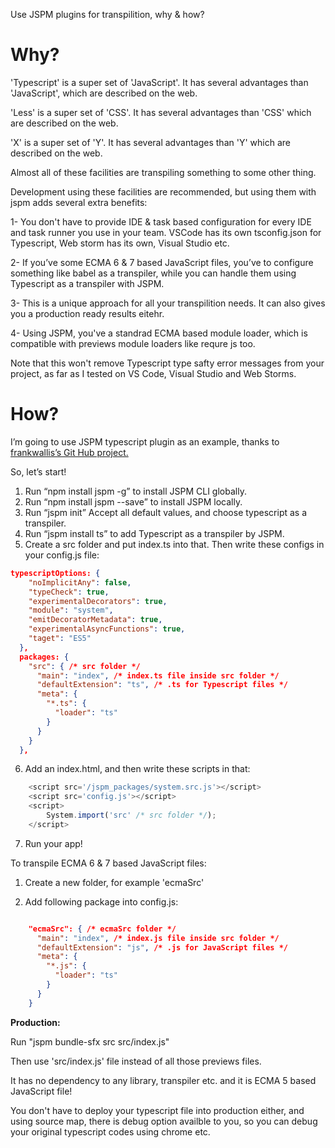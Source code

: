 Use JSPM plugins for transpilition, why & how?

# Why?

'Typescript' is a super set of 'JavaScript'. It has several advantages than 'JavaScript', which are described on the web.

'Less' is a super set of 'CSS'. It has several advantages than 'CSS' which are described on the web.

'X' is a super set of 'Y'. It has several advantages than 'Y' which are described on the web.

Almost all of these facilities are transpiling something to some other thing.

Development using these facilities are recommended, but using them with jspm adds several extra benefits:

1-	You don't have to provide IDE & task based configuration for every IDE and task runner you use in your team. VSCode has its own tsconfig.json for Typescript, Web storm has its own, Visual Studio etc.

2-	If you’ve some ECMA 6 & 7 based JavaScript files, you’ve to configure something like babel as a transpiler, while you can handle them using Typescript as a transpiler with JSPM.

3- This is a unique approach for all your transpilition needs. It can also gives you a production ready results eitehr.

4- Using JSPM, you've a standrad ECMA based module loader, which is compatible with previews module loaders like requre js too. 

Note that this won't remove Typescript type safty error messages from your project, as far as I tested on VS Code, Visual Studio and Web Storms.

# How?

I’m going to use JSPM typescript plugin as an example, thanks to [frankwallis’s Git Hub project.](https://github.com/frankwallis/plugin-typescript)

So, let’s start!

1.	Run “npm install jspm -g” to install JSPM CLI globally.
2.	Run “npm install jspm --save” to install JSPM locally.
3.	Run “jspm init” Accept all default values, and choose typescript as a transpiler.
4.	Run “jspm install ts” to add Typescript as a transpiler by JSPM.
5.	Create a src folder and put index.ts into that. Then write these configs in your config.js file:

```json
typescriptOptions: {
    "noImplicitAny": false,
    "typeCheck": true,
    "experimentalDecorators": true,
    "module": "system",
    "emitDecoratorMetadata": true,
    "experimentalAsyncFunctions": true,
    "taget": "ES5"
  },
  packages: {
    "src": { /* src folder */
      "main": "index", /* index.ts file inside src folder */
      "defaultExtension": "ts", /* .ts for Typescript files */
      "meta": {
        "*.ts": {
          "loader": "ts"
        }
      }
    }
  },
```

6.	Add an index.html, and then write these scripts in that:
```javascript
	<script src='/jspm_packages/system.src.js'></script>
	<script src='config.js'></script>
	<script>
		System.import('src' /* src folder */);
	</script>
```
7.	Run your app!

To transpile ECMA 6 & 7 based JavaScript files:

1. Create a new folder, for example 'ecmaSrc'

2. Add following package into config.js:

```json

    "ecmaSrc": { /* ecmaSrc folder */
      "main": "index", /* index.js file inside src folder */
      "defaultExtension": "js", /* .js for JavaScript files */
      "meta": {
        "*.js": {
          "loader": "ts"
        }
      }
    }

```

**Production:**

Run "jspm bundle-sfx src src/index.js"

Then use 'src/index.js' file instead of all those previews files.

It has no dependency to any library, transpiler etc. and it is ECMA 5 based JavaScript file!

You don't have to deploy your typescript file into production either, and using source map, there is debug option availble to you, so you can debug your original typescript codes using chrome etc.
